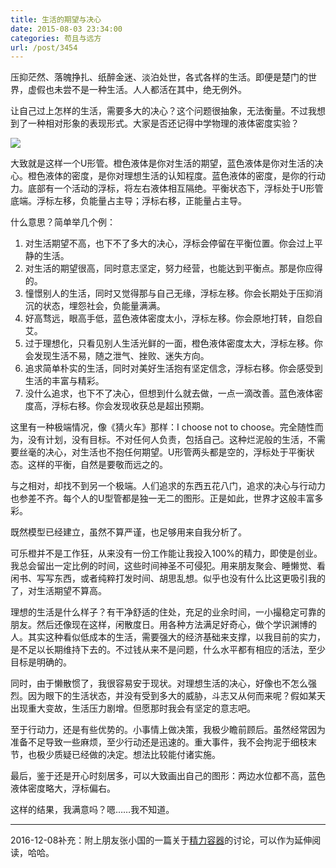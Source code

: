 ```yaml
---
title: 生活的期望与决心
date: 2015-08-03 23:34:00
categories: 苟且与远方
url: /post/3454
---
```


压抑茫然、落魄挣扎、纸醉金迷、淡泊处世，各式各样的生活。即便是楚门的世界，虚假也未尝不是一种生活。人人都活在其中，绝无例外。

让自己过上怎样的生活，需要多大的决心？这个问题很抽象，无法衡量。不过我想到了一种相对形象的表现形式。大家是否还记得中学物理的液体密度实验？

![](http://qiniu.colacdn.com/img/posts/2015-08/08-03/1.png)

大致就是这样一个U形管。橙色液体是你对生活的期望，蓝色液体是你对生活的决心。橙色液体的密度，是你对理想生活的认知程度。蓝色液体的密度，是你的行动力。底部有一个活动的浮标，将左右液体相互隔绝。平衡状态下，浮标处于U形管底端。浮标左移，负能量占主导；浮标右移，正能量占主导。

什么意思？简单举几个例：

1. 对生活期望不高，也下不了多大的决心，浮标会停留在平衡位置。你会过上平静的生活。
2. 对生活的期望很高，同时意志坚定，努力经营，也能达到平衡点。那是你应得的。
3. 憧憬别人的生活，同时又觉得那与自己无缘，浮标左移。你会长期处于压抑消沉的状态，埋怨社会，负能量满满。
4. 好高骛远，眼高手低，蓝色液体密度太小，浮标左移。你会原地打转，自怨自艾。
4. 过于理想化，只看见别人生活光鲜的一面，橙色液体密度太大，浮标左移。你会发现生活不易，随之泄气、挫败、迷失方向。
5. 追求简单朴实的生活，同时对美好生活抱有坚定信念，浮标右移。你会感受到生活的丰富与精彩。
6. 没什么追求，也下不了决心，但想到什么就去做，一点一滴改善。蓝色液体密度高，浮标右移。你会发现收获总是超出预期。

这里有一种极端情况，像《猜火车》那样：I choose not to choose。完全随性而为，没有计划，没有目标。不对任何人负责，包括自己。这种烂泥般的生活，不需要丝毫的决心，对生活也不抱任何期望。U形管两头都是空的，浮标处于平衡状态。这样的平衡，自然是要敬而远之的。

与之相对，却找不到另一个极端。人们追求的东西五花八门，追求的决心与行动力也参差不齐。每个人的U型管都是独一无二的图形。正是如此，世界才这般丰富多彩。

既然模型已经建立，虽然不算严谨，也足够用来自我分析了。

可乐橙并不是工作狂，从来没有一份工作能让我投入100%的精力，即使是创业。我总会留出一定比例的时间，这些时间神圣不可侵犯。用来朋友聚会、睡懒觉、看闲书、写写东西，或者纯粹打发时间、胡思乱想。似乎也没有什么比这更吸引我的了，对生活期望不算高。

理想的生活是什么样子？有干净舒适的住处，充足的业余时间，一小撮稳定可靠的朋友。然后还像现在这样，闲散度日。用各种方法满足好奇心，做个学识渊博的人。其实这种看似低成本的生活，需要强大的经济基础来支撑，以我目前的实力，是不足以长期维持下去的。不过钱从来不是问题，什么水平都有相应的活法，至少目标是明确的。

同时，由于懒散惯了，我很容易安于现状。对理想生活的决心，好像也不怎么强烈。因为眼下的生活状态，并没有受到多大的威胁，斗志又从何而来呢？假如某天出现重大变故，生活压力剧增。但愿那时我会有坚定的意志吧。

至于行动力，还是有些优势的。小事情上做决策，我极少瞻前顾后。虽然经常因为准备不足导致一些麻烦，至少行动还是迅速的。重大事件，我不会拘泥于细枝末节，也极少质疑已经做的决定。想法比较能付诸实施。

最后，鉴于还是开心时刻居多，可以大致画出自己的图形：两边水位都不高，蓝色液体密度略大，浮标偏右。

这样的结果，我满意吗？嗯……我不知道。

- - - - -

2016-12-08补充：附上朋友张小国的一篇关于[精力容器](http://zxg.farbox.com/post/2016-12-07)的讨论，可以作为延伸阅读，哈哈。